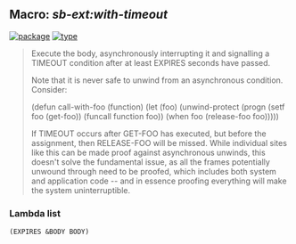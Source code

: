 ## Macro: ***sb-ext:with-timeout***
[![package](https://img.shields.io/badge/Package-SB--EXT-5f9ea0.svg?style=social&colorA=999999)](../) [![type](https://img.shields.io/badge/Type-Macro-5f9ea0.svg?style=social&colorA=999999)](../#macro) 

> Execute the body, asynchronously interrupting it and signalling a TIMEOUT
> condition after at least EXPIRES seconds have passed.
> 
> Note that it is never safe to unwind from an asynchronous condition. Consider:
> 
> (defun call-with-foo (function)
> (let (foo)
> (unwind-protect
> (progn
> (setf foo (get-foo))
> (funcall function foo))
> (when foo
> (release-foo foo)))))
> 
> If TIMEOUT occurs after GET-FOO has executed, but before the assignment, then
> RELEASE-FOO will be missed. While individual sites like this can be made proof
> against asynchronous unwinds, this doesn't solve the fundamental issue, as all
> the frames potentially unwound through need to be proofed, which includes both
> system and application code -- and in essence proofing everything will make
> the system uninterruptible.

### Lambda list
```
(EXPIRES &BODY BODY)
```

